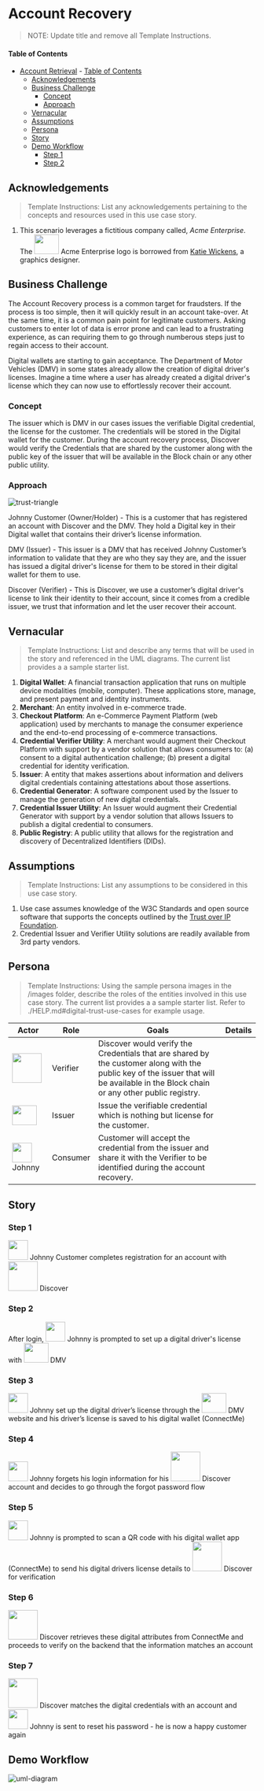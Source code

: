 # Account Recovery

>NOTE: Update title and remove all Template Instructions.
 
#### Table of Contents
- [Account Retrieval](#use-case-story-title) 
      - [Table of Contents](#table-of-contents)
  - [Acknowledgements](#acknowledgements)
  - [Business Challenge](#business-challenge)
    - [Concept](#concept)
    - [Approach](#approach)
  - [Vernacular](#vernacular)
  - [Assumptions](#assumptions)
  - [Persona](#persona)
  - [Story](#story)
  - [Demo Workflow](#demo-workflow)
    - [Step 1](#step-1)
    - [Step 2](#step-2)

 
## Acknowledgements

>Template Instructions: List any acknowledgements pertaining to the concepts and resources used in this use case story.
 
1. This scenario leverages a fictitious company called, _Acme Enterprise_. The <img src="./images/persona/acme-logo.png" width="50" height="40"> Acme Enterprise logo is borrowed from [Katie Wickens](https://steins_kake.artstation.com/projects/ebqgb), a graphics designer.
 
## Business Challenge
The Account Recovery process is a common target for fraudsters. If the process is too simple, then it will quickly result in an account take-over. At the same time, it is a common pain point for legitimate customers. Asking customers to enter lot of data is error prone and can lead to a frustrating experience, as can requiring them to go through numberous steps just to regain access to their account. 

Digital wallets are starting to gain acceptance. The Department of Motor Vehicles (DMV) in some states already allow the creation of digital driver's licenses. Imagine a time where a user has already created a digital driver's license which they can now use to effortlessly recover their account.
 
### Concept
The issuer which is DMV in our cases issues the verifiable Digital credential, the license for the customer. The credentials will be stored in the Digital wallet for the customer. During the account recovery process, Discover would verify the Credentials that are shared by the customer along with the public key of the issuer that will be available in the Block chain or any other public utility. 
 
### Approach
![trust-triangle](./images/misc/triangle.png)

Johnny Customer (Owner/Holder) - This is a customer that has registered an account with Discover and the DMV. They hold a Digital key in their Digital wallet that contains their driver’s license information.

DMV (Issuer) - This issuer is a DMV that has received Johnny Customer’s information to validate that they are who they say they are, and the issuer has issued a digital driver's license for them to be stored in their digital wallet for them to use.

Discover (Verifier) - This is Discover, we use a customer’s digital driver's license to link their identity to their account, since it comes from a credible issuer, we trust that information and let the user recover their account.

 
## Vernacular

>Template Instructions: List and describe any terms that will be used in the story and referenced in the UML diagrams. The current list provides a a sample starter list. 
 
1. **Digital Wallet**: A financial transaction application that runs on multiple device modalities (mobile, computer). These applications store, manage, and present payment and identity instruments.
3. **Merchant**: An entity involved in e-commerce trade.
4. **Checkout Platform**: An e-Commerce Payment Platform (web application) used by merchants to manage the consumer experience and the end-to-end processing of e-commerce transactions.
5. **Credential Verifier Utility**: A merchant would augment their Checkout Platform with support by a vendor solution that allows consumers to: (a) consent to a digital authentication challenge; (b) present a digital credential for identity verification.
6. **Issuer**: A entity that makes assertions about information and delivers digital credentials containing attestations about those assertions.
7. **Credential Generator**: A software component used by the Issuer to manage the generation of new digital credentials.
8. **Credential Issuer Utility**: An Issuer would augment their Credential Generator with support by a vendor solution that allows Issuers to publish a digital credential to consumers.
9. **Public Registry**: A public utility that allows for the registration and discovery of Decentralized Identifiers (DIDs).
 
## Assumptions

>Template Instructions: List any assumptions to be considered in this use case story.
 
1. Use case assumes knowledge of the W3C Standards and open source software that supports the concepts outlined by the [Trust over IP Foundation](https://trustoverip.org/toip-model/).
2. Credential Issuer and Verifier Utility solutions are readily available from 3rd party vendors.
 
## Persona

>Template Instructions: Using the sample persona images in the /images folder, describe the roles of the entities involved in this use case story. The current list provides a a sample starter list. Refer to ./HELP.md#digital-trust-use-cases for example usage.
 
| Actor | Role | Goals | Details |
| --- | --- | --- | --- |
| <img src="./images/persona/discover_logo.png" width="60" height="60"> | Verifier | Discover would verify the Credentials that are shared by the customer along with the public key of the issuer that will be available in the Block chain or any other public registry. |  |
|  <img src="./images/persona/DMV.jpg" width="50" height="40">  | Issuer | Issue the verifiable credential which is nothing but license for the customer. |  |
| <img src="./images/persona/johnny.jpg" width="40" height="40"> Johnny | Consumer | Customer will accept the credential from the issuer and share it with the Verifier to be identified during the account recovery.  |  |
 
## Story

### Step 1
<img src="./images/persona/johnny.jpg" width="40" height="40"> Johnny Customer completes registration for an account with <img src="./images/persona/discover_logo.png" width="60" height="60"> Discover
 
 
### Step 2
 
After login, <img src="./images/persona/johnny.jpg" width="40" height="40"> Johnny is prompted to set up a digital driver's license with <img src="./images/persona/DMV.jpg" width="50" height="40"> DMV
 
 
### Step 3

<img src="./images/persona/johnny.jpg" width="40" height="40"> Johnny set up the digital driver’s license through the <img src="./images/persona/DMV.jpg" width="50" height="40"> DMV website and his driver’s license is saved to his digital wallet (ConnectMe)


### Step 4

<img src="./images/persona/johnny.jpg" width="40" height="40"> Johnny forgets his login information for his <img src="./images/persona/discover_logo.png" width="60" height="60"> Discover account and decides to go through the forgot password flow


### Step 5

<img src="./images/persona/johnny.jpg" width="40" height="40"> Johnny is prompted to scan a QR code with his digital wallet app (ConnectMe) to send his digital drivers license details to <img src="./images/persona/discover_logo.png" width="60" height="60"> Discover for verification


### Step 6

<img src="./images/persona/discover_logo.png" width="60" height="60"> Discover retrieves these digital attributes from ConnectMe and proceeds to verify on the backend that the information matches an account


### Step 7 

<img src="./images/persona/discover_logo.png" width="60" height="60"> Discover matches the digital credentials with an account and <img src="./images/persona/johnny.jpg" width="40" height="40"> Johnny is sent to reset his password - he is now a happy customer again



 
## Demo Workflow

![uml-diagram](./images/uml/UML-Diagram.png)

